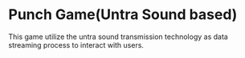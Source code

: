 # Punch Game(Untra Sound based)
This game utilize the untra sound transmission technology as data streaming process to interact with users.
